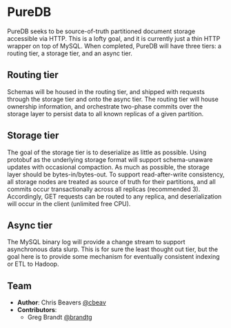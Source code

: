 PureDB
======

PureDB seeks to be source-of-truth partitioned document storage accessible
via HTTP. This is a lofty goal, and it is currently just a thin HTTP wrapper
on top of MySQL. When completed, PureDB will have three tiers: a routing tier,
a storage tier, and an async tier. 

Routing tier
------------

Schemas will be housed in the routing tier, and shipped with requests through
the storage tier and onto the async tier. The routing tier will house
ownership information, and orchestrate two-phase commits over the storage
layer to persist data to all known replicas of a given partition.

Storage tier
------------

The goal of the storage tier is to deserialize as little as possible. Using
protobuf as the underlying storage format will support schema-unaware updates
with occasional compaction. As much as possible, the storage layer should be
bytes-in/bytes-out. To support read-after-write consistency, all storage
nodes are treated as source of truth for their partitions, and all commits
occur transactionally across all replicas (recommended 3). Accordingly,
GET requests can be routed to any replica, and deserialization will occur
in the client (unlimited free CPU).

Async tier
----------

The MySQL binary log will provide a change stream to support asynchronous
data slurp. This is for sure the least thought out tier, but the goal here
is to provide some mechanism for eventually consistent indexing or ETL to
Hadoop.


Team
----

- **Author**: Chris Beavers [@cbeav](https://github.com/cbeav)
- **Contributors**:
  - Greg Brandt [@brandtg](https://github.com/brandtg)
